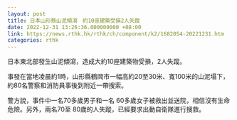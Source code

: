 ```yaml
---
layout: post
title: 日本山形縣山泥傾瀉　約10座建築受損2人失蹤
date: 2022-12-31 13:26:36.000000000 +08:00
link: https://news.rthk.hk/rthk/ch/component/k2/1682054-20221231.htm
categories: rthk
---
```


日本東北部發生山泥傾瀉，造成大約10座建築物受損，2人失蹤。

事發在當地凌晨約1時，山形縣鶴岡市一幅高約20至30米、寬100米的山泥塌下，約80名警察和消防員事後到附近一帶搜索。

警方說，事件中一名70多歲男子和一名 60多歲女子被救出並送院，相信沒有生命危險。另外，兩名70至 80歲的人失蹤，已經要求出動自衛隊進行搜救。
